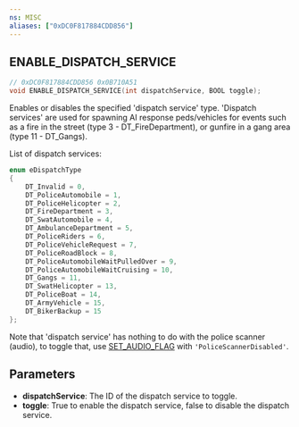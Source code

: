 ```yaml
---
ns: MISC
aliases: ["0xDC0F817884CDD856"]
---
```

## ENABLE_DISPATCH_SERVICE

```c
// 0xDC0F817884CDD856 0x0B710A51
void ENABLE_DISPATCH_SERVICE(int dispatchService, BOOL toggle);
```

Enables or disables the specified 'dispatch service' type. 'Dispatch services' are used for spawning AI response peds/vehicles for events such as a fire in the street (type 3 - DT_FireDepartment), or gunfire in a gang area (type 11 - DT_Gangs).

List of dispatch services:

```c
enum eDispatchType
{
	DT_Invalid = 0,
	DT_PoliceAutomobile = 1,
	DT_PoliceHelicopter = 2,
	DT_FireDepartment = 3,
	DT_SwatAutomobile = 4,
	DT_AmbulanceDepartment = 5,
	DT_PoliceRiders = 6,
	DT_PoliceVehicleRequest = 7,
	DT_PoliceRoadBlock = 8,
	DT_PoliceAutomobileWaitPulledOver = 9,
	DT_PoliceAutomobileWaitCruising = 10,
	DT_Gangs = 11,
	DT_SwatHelicopter = 13,
	DT_PoliceBoat = 14,
	DT_ArmyVehicle = 15,
	DT_BikerBackup = 15
};
```

Note that 'dispatch service' has nothing to do with the police scanner (audio), to toggle that, use [SET_AUDIO_FLAG](#_0xB9EFD5C25018725A) with `'PoliceScannerDisabled'`.

## Parameters
* **dispatchService**: The ID of the dispatch service to toggle.
* **toggle**: True to enable the dispatch service, false to disable the dispatch service.

